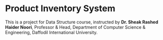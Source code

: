 # Product Inventory System
This is a project for Data Structure course, instructed by **Dr. Sheak Rashed Haider Noori**, Professor & Head, Department of Computer Science & Engineering, Daffodil International University.

